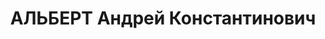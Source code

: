 ---
title: АЛЬБЕРТ Андрей Константинович
description: "Род. в 1896, АССР Немцев Поволжья, Марксштадский кантон, с. Орловское,\
  \ немец, обр.: низшее (самообразование), член ВКП(б). Проживал: Москва, Телеграфный\
  \ пер., д. 11/16, кв. 25. Слушатель Высших академических курсов комсостава промышленности\
  \ при Наркомате тяжелой промышленности СССР \n  Арестован 23.08.1937. Обв. в руководстве\
  \ контрреволюционной диверсионно-террористической организацией. Приговор: ВК ВС\
  \ СССР, 28.11.1937 – ВМН. Расстрелян 28.11.1937, г.Москва. \n  Реабилитирован ВК\
  \ ВС СССР 12.11.1955"
---